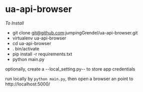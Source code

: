 ua-api-browser
==============

*To Install*
- git clone git@github.com:jumpingGrendel/ua-api-browser.git
- virtualenv ua-api-browser
- cd ua-api-browser
- . bin/activate
- pip install -r requirements.txt
- python main.py

optionally, create a --local_setting.py-- to store app credentials

run locally by ``python main.py``, then open a browser an point to http://localhost:5000/

